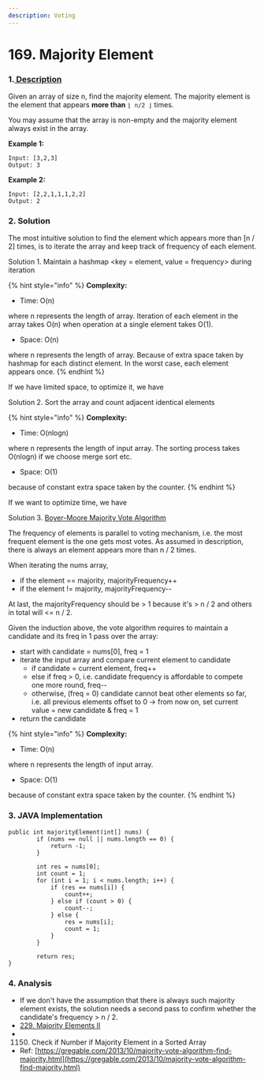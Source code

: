 ```yaml
---
description: Voting
---
```


# 169. Majority Element

### 1.[ Description](https://leetcode.com/problems/majority-element/description/)

Given an array of size n, find the majority element. The majority element is the element that appears **more than** `⌊ n/2 ⌋` times.

You may assume that the array is non-empty and the majority element always exist in the array.

**Example 1:**

```text
Input: [3,2,3]
Output: 3
```

**Example 2:**

```text
Input: [2,2,1,1,1,2,2]
Output: 2
```



### 2. Solution

The most intuitive solution to find the element which appears more than \[n / 2\] times, is to iterate the array and keep track of frequency of each element.

Solution 1. Maintain a hashmap &lt;key = element, value = frequency&gt; during iteration

{% hint style="info" %}
**Complexity:**

* Time: O\(n\)  

where n represents the length of array. Iteration of each element in the array takes O\(n\) when operation at a single element takes O\(1\).

* Space: O\(n\) 

where n represents the length of array. Because of extra space taken by hashmap for each distinct element. In the worst case, each element appears once.
{% endhint %}

If we have limited space, to optimize it, we have

Solution 2. Sort the array and count adjacent identical elements

{% hint style="info" %}
**Complexity:**

* Time: O\(nlogn\)  

where n represents the length of input array. The sorting process takes O\(nlogn\) if we choose merge sort etc.

* Space: O\(1\) 

because of constant extra space taken by the counter.
{% endhint %}

If we want to optimize time, we have

Solution 3. [Boyer-Moore Majority Vote Algorithm](http://www.cs.utexas.edu/~moore/best-ideas/mjrty/)

The frequency of elements is parallel to voting mechanism, i.e. the most frequent element is the one gets most votes. As assumed in description, there is always an element appears more than n / 2 times.

When iterating the nums array, 

* if the element ==  majority, majorityFrequency++
* if the element != majority, majorityFrequency--

At last, the majorityFrequency should be &gt; 1 because it's &gt; n / 2 and others in total will &lt;= n / 2.

Given the induction above, the vote algorithm requires to maintain a candidate and its freq in 1 pass over the array:

* start with candidate = nums\[0\], freq = 1
* iterate the input array and compare current element to candidate
  * if candidate = current element, freq++
  * else if freq &gt; 0, i.e. candidate frequency is affordable to compete one more round, freq--
  * otherwise,  \(freq = 0\) candidate cannot beat other elements so far, i.e. all previous elements offset to 0 -&gt; from now on, set current value = new candidate & freq = 1
* return the candidate

{% hint style="info" %}
**Complexity:**

* Time: O\(n\)  

where n represents the length of input array. 

* Space: O\(1\) 

because of constant extra space taken by the counter.
{% endhint %}



### 3. JAVA Implementation

```text
public int majorityElement(int[] nums) {
        if (nums == null || nums.length == 0) {
            return -1;
        }
        
        int res = nums[0];
        int count = 1;
        for (int i = 1; i < nums.length; i++) {
            if (res == nums[i]) {
                count++;
            } else if (count > 0) {
                count--;
            } else {
                res = nums[i];
                count = 1;
            }
        }
        
        return res;
}
```



### 4. Analysis

* If we don't have the assumption that there is always such majority element exists, the solution needs a second pass to confirm whether the candidate's frequency &gt; n / 2.
* [229. Majority Elements II](https://app.gitbook.com/@alittlebit/s/data-structures-and-algorithms-in-java/array/229.-majority-element-ii)
* 1150. Check if Number if Majority Element in a Sorted Array
* Ref: [https://gregable.com/2013/10/majority-vote-algorithm-find-majority.html](https://gregable.com/2013/10/majority-vote-algorithm-find-majority.html)

